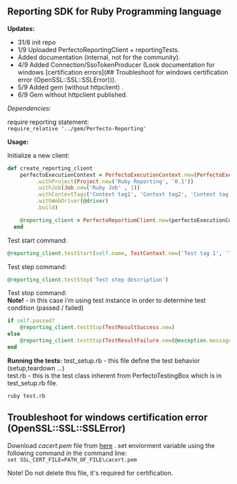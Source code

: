 ## Reporting SDK for Ruby Programming language 

**Updates:**

- 31/8 init repo
- 1/9 Uploaded PerfectoReportingClient + reportingTests.
- Added documentation (internal, not for the community).
- 4/9 Added Connection/SsoTokenProducer (Look documentation for windows [certification errors](## Troubleshoot for windows certification error (OpenSSL::SSL::SSLError))). 
- 5/9 Added gem (without httpclient) . 
- 6/9 Gem without httpclient published.



*Dependencies:*

require reporting statement:  <br/>
`require_relative '../gem/Perfecto-Reporting'`

**Usage:**

Initialize a new client:
```Ruby
def create_reporting_client
    perfectoExecutionContext = PerfectoExecutionContext.new(PerfectoExecutionContextBuilder
         .withProject(Project.new('Ruby Reporting', '0.1'))
         .withJob(Job.new('Ruby Job' , 1))
         .withContextTags('Context tag1', 'Context tag2', 'Context tag 3' ...... )
         .withWebDriver(@driver)
         .build)

    @reporting_client = PerfectoReportiumClient.new(perfectoExecutionContext)
  end
```

Test start command: 
```Ruby
@reporting_client.testStart(self.name, TestContext.new('Test tag 1', 'Test tag 2', 'Test tag 13' ...... ))
```

Test step command:
```Ruby
@reporting_client.testStep('Test step description')
```

Test stop command:<br/>
**Note!** - in this case i'm using test instance in order to determine test condition (passed / failed)
```Ruby
if self.passed?
    @reporting_client.testStop(TestResultSuccess.new)
else
    @reporting_client.testStop(TestResultFailure.new(@exception.message, @exception))
end
```

**Running the tests:**
test_setup.rb - this file define the test behavior (setup,teardown ...)<br/>
test.rb - this is the test class inherent from PerfectoTestingBox which is in test_setup.rb file. 

```
ruby test.rb
```

## Troubleshoot for windows certification error (OpenSSL::SSL::SSLError)

Download *cacert.pem* file from [here](https://curl.haxx.se/ca/cacert.pem) . 
set enviorment variable using the following command in the command line: <br/>
`set SSL_CERT_FILE=PATH_OF_FILE\cacert.pem`

Note! Do not delete this file, it's required for certification.
